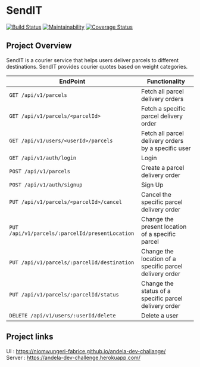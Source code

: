 # SendIT 

[![Build Status](https://travis-ci.org/niomwungeri-fabrice/andela-dev-challange.svg?branch=develop)](https://travis-ci.org/niomwungeri-fabrice/andela-dev-challange) [![Maintainability](https://api.codeclimate.com/v1/badges/ca5d6803d2613e3f1ec8/maintainability)](https://codeclimate.com/github/niomwungeri-fabrice/andela-dev-challange/maintainability) [![Coverage Status](https://coveralls.io/repos/github/niomwungeri-fabrice/andela-dev-challange/badge.svg)](https://coveralls.io/github/niomwungeri-fabrice/andela-dev-challange)

## Project Overview

SendIT is a courier service that helps users deliver parcels to different destinations. SendIT
provides courier quotes based on weight categories. 

| EndPoint | Functionality |
| --- | --- |
| `GET /api/v1/parcels` | Fetch all parcel delivery orders |
| `GET /api/v1/parcels/<parcelId>` | Fetch a specific parcel delivery order |
| `GET /api/v1/users/<userId>/parcels` | Fetch all parcel delivery orders by a specific user |
| `GET /api/v1/auth/login` | Login |
| `POST /api/v1/parcels` | Create a parcel delivery order |
| `POST /api/v1/auth/signup` | Sign Up |
| `PUT /api/v1/parcels/<parcelId>/cancel` | Cancel the specific parcel delivery order |
| `PUT /api/v1/parcels/:parcelId/presentLocation` | Change the present location of a specific parcel |
| `PUT /api/v1/parcels/:parcelId/destination` | Change the location of a specific parcel delivery order |
| `PUT /api/v1/parcels/:parcelId/status` | Change the status of a specific parcel delivery order |
| `DELETE /api/v1/users/:userId/delete` | Delete a user |

## Project links
UI : https://niomwungeri-fabrice.github.io/andela-dev-challange/<br>
Server : https://andela-dev-challenge.herokuapp.com/
